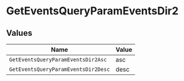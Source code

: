 # GetEventsQueryParamEventsDir2


## Values

| Name                                | Value                               |
| ----------------------------------- | ----------------------------------- |
| `GetEventsQueryParamEventsDir2Asc`  | asc                                 |
| `GetEventsQueryParamEventsDir2Desc` | desc                                |